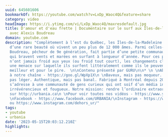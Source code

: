 ```yaml
---
uuid: 645601606
bookmarkOf: https://youtube.com/watch?v=LxDp_Waoc4Q&feature=share
category: video
headImage: https://i.ytimg.com/vi/LxDp_Waoc4Q/maxresdefault.jpg
title: D'amour et d'eau frette | Documentaire sur le surf aux Îles-de-la-Madeleine
  avec Alexis Boudreau
domain: youtube.com
description: "Complètement à l’est du Québec, les Îles-de-la-Madeleine sont un archipel
  d’une rare beauté où vivent un peu plus de 12 000 âmes. Parmi celles-ci, Alexis
  Boudreau, pêcheur de 9e génération, fait partie d’une petite communauté de locaux
  qui bravent vents et marées en surfant à longueur d’année. Pour ces passionnés qui
  n’ont jamais froid aux yeux (ou froid tout court), les changements climatiques sont
  une menace sur laquelle ils surfent littéralement comme ils le peuvent, pour le
  meilleur et pour le pire.  \n\nContenu présenté par GURU\n\n* \n \nAbonnez-vous
  à notre chaîne - https://goo.gl/WpXp1X\n \nBaveux, mais pas moqueur. Drôle, mais
  pas léger. Authentique, mais pas banal. Fabriqué à Montréal depuis 2003, URBANIA
  s’adresse à une communauté de gens curieux qui ont soif d’un média intelligent,
  irrévérencieux et fougueux. Notre mission: rendre l’ordinaire extraordinaire.\nRejoignez-nous
  sur http://urbania.ca\n \nPour voir toutes nos vidéos - https://www.youtube.com/c/UrbaniaCama...\n
  \nFacebook - https://www.facebook.com/URBANIA/\nInstagram - https://www.instagram.com/_URBANIA/
  ou https://www.instagram.com/dehors_ur/"
tags:
- youtube
- urbania
date: '2023-05-15T20:03:12.210Z'
highlights: 
---
```



